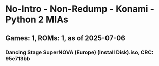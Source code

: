 # No-Intro - Non-Redump - Konami - Python 2 MIAs
## Games: 1, ROMs: 1, as of 2025-07-06

### Dancing Stage SuperNOVA (Europe) (Install Disk).iso, CRC: 95e713bb

